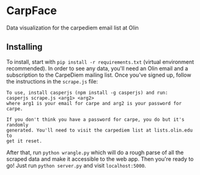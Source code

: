 # CarpFace
Data visualization for the carpediem email list at Olin

## Installing

To install, start with `pip install -r requirements.txt` (virtual environment recommended).
In order to see any data, you'll need an Olin email and a subscription to the CarpeDiem mailing list. Once you've signed up, follow the instructions in the `scrape.js` file:
```
To use, install casperjs (npm install -g casperjs) and run:
casperjs scrape.js <arg1> <arg2>
where arg1 is your email for carpe and arg2 is your password for carpe.

If you don't think you have a password for carpe, you do but it's randomly
generated. You'll need to visit the carpediem list at lists.olin.edu to
get it reset.
```

After that, run `python wrangle.py` which will do a rough parse of all the scraped data and make it accessible to the web app. Then you're ready to go! Just run `python server.py` and visit `localhost:5000`.
